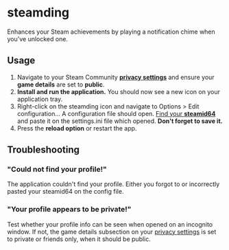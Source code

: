 # steamding 
Enhances your Steam achievements by playing a notification chime when you've unlocked one.

## Usage
1. Navigate to your Steam Community [**privacy settings**](https://steamcommunity.com/my/edit/settings) and ensure your **game details** are set to **public**.
2. **Install and run the application.** You should now see a new icon on your application tray.
3. Right-click on the steamding icon and navigate to Options > Edit configuration... A configuration file should open. [Find your **steamid64**](https://steamid.io/) and paste it on the settings.ini file which opened. **Don't forget to save it.**
4. Press the **reload option** or restart the app.

## Troubleshooting
### "Could not find your profile!"
The application couldn't find your profile. Either you forgot to or incorrectly pasted your steamid64 on the config file.

### "Your profile appears to be private!"
Test whether your profile info can be seen when opened on an incognito window. If not, the game details subsection on your [privacy settings](https://steamcommunity.com/my/edit/settings) is set to private or friends only, when it should be public.
